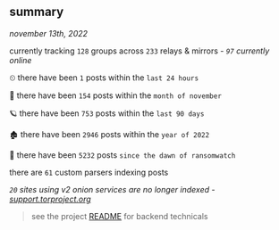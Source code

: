 
## summary
_november 13th, 2022_

currently tracking `128` groups across `233` relays & mirrors - _`97` currently online_

⏲ there have been `1` posts within the `last 24 hours`

🦈 there have been `154` posts within the `month of november`

🪐 there have been `753` posts within the `last 90 days`

🏚 there have been `2946` posts within the `year of 2022`

🦕 there have been `5232` posts `since the dawn of ransomwatch`

there are `61` custom parsers indexing posts

_`20` sites using v2 onion services are no longer indexed - [support.torproject.org](https://support.torproject.org/onionservices/v2-deprecation/)_

> see the project [README](https://github.com/joshhighet/ransomwatch#ransomwatch--) for backend technicals
